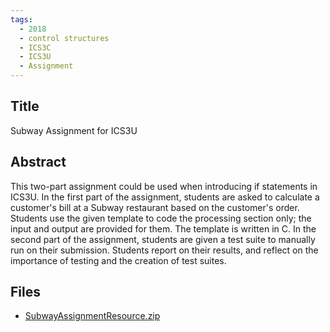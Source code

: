 ```yaml
---
tags:
  - 2018
  - control structures
  - ICS3C
  - ICS3U
  - Assignment
---
```

    
## Title

Subway Assignment for ICS3U

## Abstract

This two-part assignment could be used when introducing if statements in ICS3U.
In the first part of the assignment, students are asked to calculate a customer's bill at a Subway restaurant based on the customer's order. Students use the given template to code the processing section only; the input and output are provided for them. The template is written in C.
In the second part of the assignment, students are given a test suite to manually run on their submission. Students report on their results, and reflect on the importance of testing and the creation of test suites.  


## Files

- [SubwayAssignmentResource.zip](resources/2018/Lindsay_Cullum/SubwayAssignmentResource.zip)
